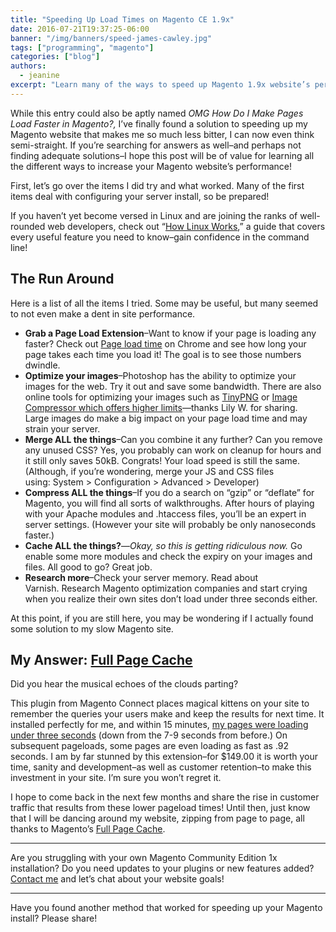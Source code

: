 ```yaml
---
title: "Speeding Up Load Times on Magento CE 1.9x"
date: 2016-07-21T19:37:25-06:00
banner: "/img/banners/speed-james-cawley.jpg"
tags: ["programming", "magento"]
categories: ["blog"]
authors:
  - jeanine
excerpt: "Learn many of the ways to speed up Magento 1.9x website’s performance!"
---
```

 

While this entry could also be aptly named _OMG How Do I Make Pages Load Faster in Magento?,_ I’ve finally found a solution to speeding up my Magento website that makes me so much less bitter, I can now even think semi-straight. If you’re searching for answers as well–and perhaps not finding adequate solutions–I hope this post will be of value for learning all the different ways to increase your Magento website’s performance!

First, let’s go over the items I did try and what worked. Many of the first items deal with configuring your server install, so be prepared!

If you haven’t yet become versed in Linux and are joining the ranks of well-rounded web developers, check out “[How Linux Works](https://www.amazon.com/dp/1593275676/ref=as_li_ss_tl?pf_rd_p=1944687562&pf_rd_s=lpo-top-stripe-1&pf_rd_t=201&pf_rd_i=0470467010&pf_rd_m=ATVPDKIKX0DER&pf_rd_r=TQF8G6DYXPW9JW1004DV&linkCode=ll1&tag=satinflamedes-20&linkId=a05e6d75dd2a0666c1a3f3a2017034c0),” a guide that covers every useful feature you need to know–gain confidence in the command line!

## The Run Around

Here is a list of all the items I tried. Some may be useful, but many seemed to not even make a dent in site performance.

*   **Grab a Page Load Extension**–Want to know if your page is loading any faster? Check out [Page load time](https://chrome.google.com/webstore/detail/page-load-time/fploionmjgeclbkemipmkogoaohcdbig?hl=en) on Chrome and see how long your page takes each time you load it! The goal is to see those numbers dwindle.
*   **Optimize your images**–Photoshop has the ability to optimize your images for the web. Try it out and save some bandwidth. There are also online tools for optimizing your images such as [TinyPNG](https://tinypng.com/) or [Image Compressor which offers higher limits](https://www.websiteplanet.com/webtools/imagecompressor/)—thanks Lily W. for sharing. Large images do make a big impact on your page load time and may strain your server.
*   **Merge ALL the things**–Can you combine it any further? Can you remove any unused CSS? Yes, you probably can work on cleanup for hours and it still only saves 50kB. Congrats! Your load speed is still the same. (Although, if you’re wondering, merge your JS and CSS files using: System > Configuration > Advanced > Developer)
*   **Compress ALL the things**–If you do a search on “gzip” or “deflate” for Magento, you will find all sorts of walkthroughs. After hours of playing with your Apache modules and .htaccess files, you’ll be an expert in server settings. (However your site will probably be only nanoseconds faster.)
*   **Cache ALL the things?**—_Okay, so this is getting ridiculous now._ Go enable some more modules and check the expiry on your images and files. All good to go? Great job.
*   **Research more**–Check your server memory. Read about Varnish. Research Magento optimization companies and start crying when you realize their own sites don’t load under three seconds either.

At this point, if you are still here, you may be wondering if I actually found some solution to my slow Magento site.

## My Answer: [Full Page Cache](https://mirasvit.com/magento-extensions/full-page-cache.html)

Did you hear the musical echoes of the clouds parting?

This plugin from Magento Connect places magical kittens on your site to remember the queries your users make and keep the results for next time. It installed perfectly for me, and within 15 minutes, [my pages were loading under three seconds](http://optechusa.com/) (down from the 7-9 seconds from before.) On subsequent pageloads, some pages are even loading as fast as .92 seconds. I am by far stunned by this extension–for $149.00 it is worth your time, sanity and development–as well as customer retention–to make this investment in your site. I’m sure you won’t regret it.

I hope to come back in the next few months and share the rise in customer traffic that results from these lower pageload times! Until then, just know that I will be dancing around my website, zipping from page to page, all thanks to Magento’s [Full Page Cache](https://mirasvit.com/magento-extensions/full-page-cache.html).

* * *

Are you struggling with your own Magento Community Edition 1x installation? Do you need updates to your plugins or new features added? [Contact me](/contact/) and let’s chat about your website goals!

* * *

Have you found another method that worked for speeding up your Magento install? Please share!
 